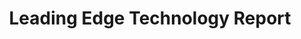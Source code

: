 ---
title: Leading Edge Technology Report
description: Emerging technologies that are disrupting federal IT acquisitions.
permalink: /leading-edge-tech-report
type: link
filters: emerging-technology leading-edge-technologies for-program-managers
---